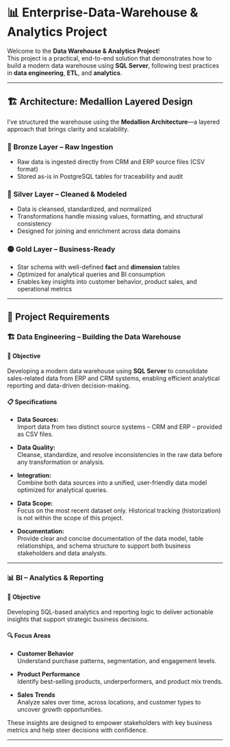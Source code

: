 # 📊 Enterprise-Data-Warehouse & Analytics Project

Welcome to the **Data Warehouse & Analytics Project**!  
This project is a practical, end-to-end solution that demonstrates how to build a modern data warehouse using **SQL Server**, following best practices in **data engineering**, **ETL**, and **analytics**.

---

## 🏗️ Architecture: Medallion Layered Design

I’ve structured the warehouse using the **Medallion Architecture**—a layered approach that brings clarity and scalability.

### 🔹 Bronze Layer – Raw Ingestion  
- Raw data is ingested directly from CRM and ERP source files (CSV format)  
- Stored as-is in PostgreSQL tables for traceability and audit

### 🔸 Silver Layer – Cleaned & Modeled  
- Data is cleansed, standardized, and normalized  
- Transformations handle missing values, formatting, and structural consistency  
- Designed for joining and enrichment across data domains

### 🟡 Gold Layer – Business-Ready  
- Star schema with well-defined **fact** and **dimension** tables  
- Optimized for analytical queries and BI consumption  
- Enables key insights into customer behavior, product sales, and operational metrics

---


## 🚀 Project Requirements

### 🏗️ Data Engineering – Building the Data Warehouse

#### 🎯 Objective  
Developing a modern data warehouse using **SQL Server** to consolidate sales-related data from ERP and CRM systems, enabling efficient analytical reporting and data-driven decision-making.

#### 📋 Specifications

- **Data Sources:**  
  Import data from two distinct source systems – CRM and ERP – provided as CSV files.

- **Data Quality:**  
  Cleanse, standardize, and resolve inconsistencies in the raw data before any transformation or analysis.

- **Integration:**  
  Combine both data sources into a unified, user-friendly data model optimized for analytical queries.

- **Data Scope:**  
  Focus on the most recent dataset only. Historical tracking (historization) is not within the scope of this project.

- **Documentation:**  
  Provide clear and concise documentation of the data model, table relationships, and schema structure to support both business stakeholders and data analysts.

---

### 📊 BI – Analytics & Reporting

#### 🎯 Objective  
Developing SQL-based analytics and reporting logic to deliver actionable insights that support strategic business decisions.

#### 🔍 Focus Areas

- **Customer Behavior**  
  Understand purchase patterns, segmentation, and engagement levels.

- **Product Performance**  
  Identify best-selling products, underperformers, and product mix trends.

- **Sales Trends**  
  Analyze sales over time, across locations, and customer types to uncover growth opportunities.

These insights are designed to empower stakeholders with key business metrics and help steer decisions with confidence.

---

